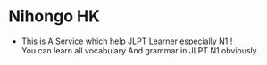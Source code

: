 # Nihongo HK

- This is A Service which help JLPT Learner especially N1!!   
  You can learn all vocabulary And grammar in JLPT N1 obviously.
